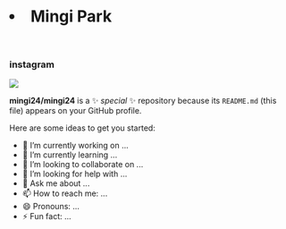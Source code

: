 # <li> Mingi Park

<br>

### instagram
<a href="https://www.instagram.com/mingi__e/" target="_blank">
<img src="https://img.shields.io/badge/instagram-FF0069?style=for-the-badge&logo=instagram&logoColor=white">
</a>



**mingi24/mingi24** is a ✨ _special_ ✨ repository because its `README.md` (this file) appears on your GitHub profile.

Here are some ideas to get you started:

- 🔭 I’m currently working on ...
- 🌱 I’m currently learning ...
- 👯 I’m looking to collaborate on ...
- 🤔 I’m looking for help with ...
- 💬 Ask me about ...
- 📫 How to reach me: ...
- 😄 Pronouns: ...
- ⚡ Fun fact: ...
